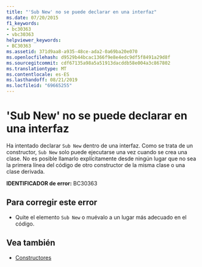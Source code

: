 ```yaml
---
title: "'Sub New' no se puede declarar en una interfaz"
ms.date: 07/20/2015
f1_keywords:
- bc30363
- vbc30363
helpviewer_keywords:
- BC30363
ms.assetid: 371d9aa8-a935-48ce-ada2-0a69ba20e070
ms.openlocfilehash: d9529b44bcac1366f9e8e4edc9df5f8491a29d8f
ms.sourcegitcommit: cdf67135a98a5a51913dacddb58e004a3c867802
ms.translationtype: MT
ms.contentlocale: es-ES
ms.lasthandoff: 08/21/2019
ms.locfileid: "69665255"
---
```

# <a name="sub-new-cannot-be-declared-in-an-interface"></a>'Sub New' no se puede declarar en una interfaz
Ha intentado declarar `Sub New` dentro de una interfaz. Como se trata de un constructor, `Sub New` solo puede ejecutarse una vez cuando se crea una clase. No es posible llamarlo explícitamente desde ningún lugar que no sea la primera línea del código de otro constructor de la misma clase o una clase derivada.  
  
 **IDENTIFICADOR de error:** BC30363  
  
## <a name="to-correct-this-error"></a>Para corregir este error  
  
- Quite el elemento `Sub New` o muévalo a un lugar más adecuado en el código.  
  
## <a name="see-also"></a>Vea también

- [Constructores](../programming-guide/concepts/object-oriented-programming.md#constructors)
